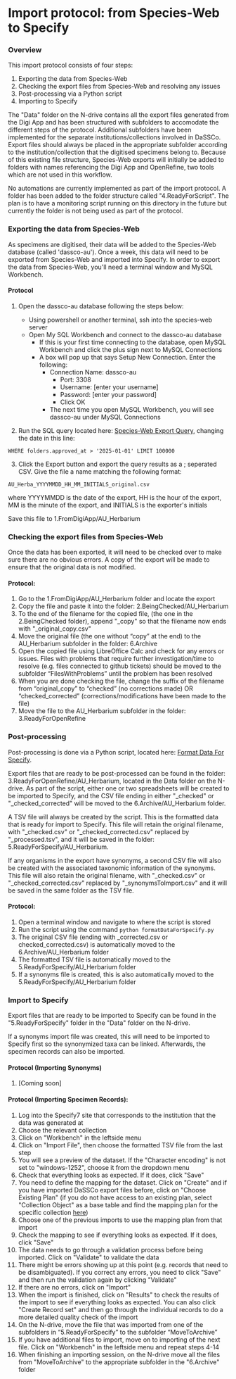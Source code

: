 # Import protocol: from Species-Web to Specify


### Overview

This import protocol consists of four steps:

1. Exporting the data from Species-Web
2. Checking the export files from Species-Web and resolving any issues
3. Post-processing via a Python script
4. Importing to Specify

The "Data" folder on the N-drive contains all the export files generated from the Digi App and has been structured with subfolders to accomodate the different steps of the protocol. Additional subfolders have been implemented for the separate institutions/collections involved in DaSSCo. Export files should always be placed in the appropriate subfolder according to the institution/collection that the digitised specimens belong to. Because of this existing file structure, Species-Web exports will initially be added to folders with names referencing the Digi App and OpenRefine, two tools which are not used in this workflow.

No automations are currently implemented as part of the import protocol. A folder has been added to the folder structure called "4.ReadyForScript". The plan is to have a monitoring script running on this directory in the future but currently the folder is not being used as part of the protocol.

### Exporting the data from Species-Web

As specimens are digitised, their data will be added to the Species-Web database (called 'dassco-au'). Once a week, this data will need to be exported from Species-Web and imported into Specify. In order to export the data from Species-Web, you'll need a terminal window and MySQL Workbench.

#### Protocol

1. Open the dassco-au database following the steps below:
   - Using powershell or another terminal, ssh into the species-web server
   - Open My SQL Workbench and connect to the dassco-au database
     - If this is your first time connecting to the database, open MySQL Workbench and click the plus sign next to MySQL Connections
     - A box will pop up that says Setup New Connection. Enter the following:
       - Connection Name: dassco-au
	     - Port: 3308
	     - Username: [enter your username]
	     - Password: [enter your password]
	     - Click OK
	   - The next time you open MySQL Workbench, you will see dassco-au under MySQL Connections

2. Run the SQL query located here: [Species-Web Export Query](https://github.com/NHMDenmark/Mass-Digitizer/blob/main/Species-Web/speciesWebExportQuery.sql), changing the date in this line: 

``WHERE folders.approved_at > '2025-01-01' LIMIT 100000``

3. Click the Export button and export the query results as a ; seperated CSV. Give the file a name matching the following format:

``AU_Herba_YYYYMMDD_HH_MM_INITIALS_original.csv``

where YYYYMMDD is the date of the export, HH is the hour of the export, MM is the minute of the export, and INITIALS is the exporter's initials

Save this file to 1.FromDigiApp/AU_Herbarium

### Checking the export files from Species-Web

Once the data has been exported, it will need to be checked over to make sure there are no obvious errors. A copy of the export will be made to ensure that the original data is not modified.

#### Protocol:

1.	Go to the 1.FromDigiApp/AU_Herbarium folder and locate the export
2.	Copy the file and paste it into the folder: 2.BeingChecked/AU_Herbarium
3.	To the end of the filename for the copied file, (the one in the 2.BeingChecked folder), append "_copy" so that the filename now ends with "_original_copy.csv"
4. Move the original file (the one without “copy” at the end) to the AU_Herbarium subfolder in the folder: 6.Archive
5.	Open the copied file using LibreOffice Calc and check for any errors or issues. Files with problems that require further investigation/time to resolve (e.g. files connected to github tickets) should be moved to the subfolder “FilesWithProblems” until the problem has been resolved
6.	When you are done checking the file, change the suffix of the filename from “original_copy” to “checked” (no corrections made) OR “checked_corrected”  (corrections/modifications have been made to the file)
7.	Move the file to the AU_Herbarium subfolder in the folder: 3.ReadyForOpenRefine


### Post-processing

Post-processing is done via a Python script, located here: [Format Data For Specify](https://github.com/NHMDenmark/Mass-Digitizer/blob/main/Species-Web/formatDataForSpecify.py).

Export files that are ready to be post-processed can be found in the folder: 3.ReadyForOpenRefine/AU_Herbarium, located in the Data folder on the N-drive. As part of the script, either one or two spreadsheets will be created to be imported to Specify, and the CSV file ending in either "_checked" or "_checked_corrected" will be moved to the 6.Archive/AU_Herbarium folder. 

A TSV file will always be created by the script. This is the formatted data that is ready for import to Specify. This file will retain the original filename, with "_checked.csv" or "_checked_corrected.csv" replaced by "_processed.tsv", and it will be saved in the folder: 5.ReadyForSpecify/AU_Herbarium.

If any organisms in the export have synonyms, a second CSV file will also be created with the associated taxonomic information of the synonyms. This file will also retain the original filename, with "_checked.csv" or "_checked_corrected.csv" replaced by "_synonymsToImport.csv" and it will be saved in the same folder as the TSV file.


#### Protocol:

1. Open a terminal window and navigate to where the script is stored
2. Run the script using the command `python formatDataForSpecify.py` 
3. The original CSV file (ending with _corrected.csv or checked_corrected.csv) is automatically moved to the 6.Archive/AU_Herbarium folder
4. The formatted TSV file is automatically moved to the 5.ReadyForSpecify/AU_Herbarium folder
5. If a synonyms file is created, this is also automatically moved to the 5.ReadyForSpecify/AU_Herbarium folder

### Import to Specify

Export files that are ready to be imported to Specify can be found in the "5.ReadyForSpecify" folder in the "Data" folder on the N-drive.

If a synonyms import file was created, this will need to be imported to Specify first so the synonymized taxa can be linked. Afterwards, the specimen records can also be imported.

#### Protocol (Importing Synonyms)

1. [Coming soon]

#### Protocol (Importing Specimen Records):

1. Log into the Specify7 site that corresponds to the institution that the data was generated at 
2. Choose the relevant collection 
3. Click on "Workbench" in the leftside menu
4. Click on "Import File", then choose the formatted TSV file from the last step
5. You will see a preview of the dataset. If the "Character encoding" is not set to "windows-1252", choose it from the dropdown menu 
6. Check that everything looks as expected. If it does, click "Save"
7. You need to define the mapping for the dataset. Click on "Create" and if you have imported DaSSCo export files before, click on "Choose Existing Plan" (if you do not have access to an existing plan, select "Collection Object" as a base table and find the mapping plan for the specific collection [here](https://github.com/NHMDenmark/Mass-Digitizer/tree/main/documentation/Specify_workbench_mapping))
8. Choose one of the previous imports to use the mapping plan from that import
9. Check the mapping to see if everything looks as expected. If it does, click "Save"
10. The data needs to go through a validation process before being imported. Click on "Validate" to validate the data
11. There might be errors showing up at this point (e.g. records that need to be disambiguated). If you correct any errors, you need to click "Save" and then run the validation again by clicking "Validate"
12. If there are no errors, click on "Import"
13. When the import is finished, click on "Results" to check the results of the import to see if everything looks as expected. You can also click "Create Record set" and then go through the individual records to do a more detailed quality check of the import
14. On the N-drive, move the file that was imported from one of the subfolders in “5.ReadyForSpecify” to the subfolder “MoveToArchive”
15. If you have additional files to import, move on to importing of the next file. Click on "Workbench" in the leftside menu and repeat steps 4-14
16. When finishing an importing session, on the N-drive move all the files from "MoveToArchive" to the appropriate subfolder in the "6.Archive" folder

